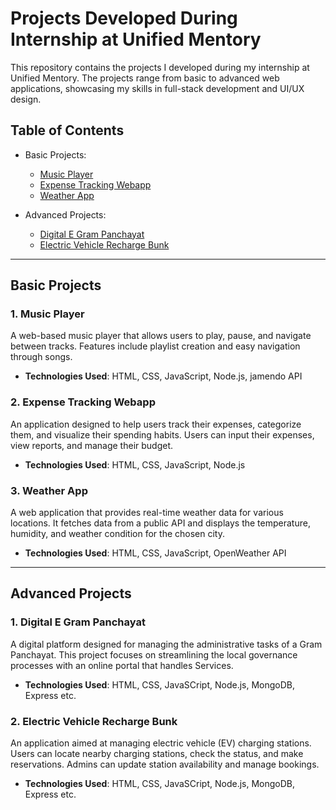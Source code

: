 # Projects Developed During Internship at Unified Mentory

This repository contains the projects I developed during my internship at Unified Mentory. The projects range from basic to advanced web applications, showcasing my skills in full-stack development and UI/UX design.

## Table of Contents

- Basic Projects:
  - [Music Player](https://github.com/vmDeshpande/Unified-mentor/tree/main/Music-player)
  - [Expense Tracking Webapp](https://github.com/vmDeshpande/Unified-mentor/tree/main/Expense-taking-webapp)
  - [Weather App](https://github.com/vmDeshpande/Unified-mentor/tree/main/Weather-app)
  
- Advanced Projects:
  - [Digital E Gram Panchayat](https://github.com/vmDeshpande/Unified-mentor/tree/main/Digital-E-Gram-Panchayat)
  - [Electric Vehicle Recharge Bunk]()

---

## Basic Projects

### 1. Music Player
A web-based music player that allows users to play, pause, and navigate between tracks. Features include playlist creation and easy navigation through songs.

- **Technologies Used**: HTML, CSS, JavaScript, Node.js, jamendo API

### 2. Expense Tracking Webapp
An application designed to help users track their expenses, categorize them, and visualize their spending habits. Users can input their expenses, view reports, and manage their budget.

- **Technologies Used**: HTML, CSS, JavaScript, Node.js

### 3. Weather App
A web application that provides real-time weather data for various locations. It fetches data from a public API and displays the temperature, humidity, and weather condition for the chosen city.

- **Technologies Used**: HTML, CSS, JavaScript, OpenWeather API

---

## Advanced Projects

### 1. Digital E Gram Panchayat
A digital platform designed for managing the administrative tasks of a Gram Panchayat. This project focuses on streamlining the local governance processes with an online portal that handles Services.

- **Technologies Used**: HTML, CSS, JavaSCript, Node.js, MongoDB, Express etc.

### 2. Electric Vehicle Recharge Bunk
An application aimed at managing electric vehicle (EV) charging stations. Users can locate nearby charging stations, check the status, and make reservations. Admins can update station availability and manage bookings.

- **Technologies Used**: HTML, CSS, JavaSCript, Node.js, MongoDB, Express etc.
